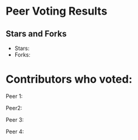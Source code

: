 # Peer Voting Results

## Stars and Forks

- Stars:
- Forks: 

# Contributors who voted:

Peer 1:

Peer2:

Peer 3:

Peer 4:
